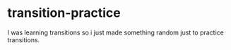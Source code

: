 # transition-practice
I was learning transitions so i just made something random just to practice transitions.
